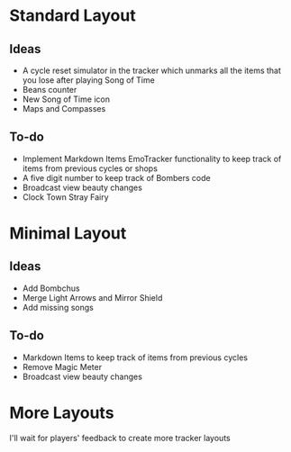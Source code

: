 # Standard Layout

## Ideas

* A cycle reset simulator in the tracker which unmarks all the items that you lose after playing Song of Time
* Beans counter
* New Song of Time icon
* Maps and Compasses

## To-do

* Implement Markdown Items EmoTracker functionality to keep track of items from previous cycles or shops
* A five digit number to keep track of Bombers code
* Broadcast view beauty changes
* Clock Town Stray Fairy

# Minimal Layout

## Ideas

* Add Bombchus
* Merge Light Arrows and Mirror Shield
* Add missing songs

## To-do

* Markdown Items to keep track of items from previous cycles
* Remove Magic Meter
* Broadcast view beauty changes

# More Layouts

I'll wait for players' feedback to create more tracker layouts
